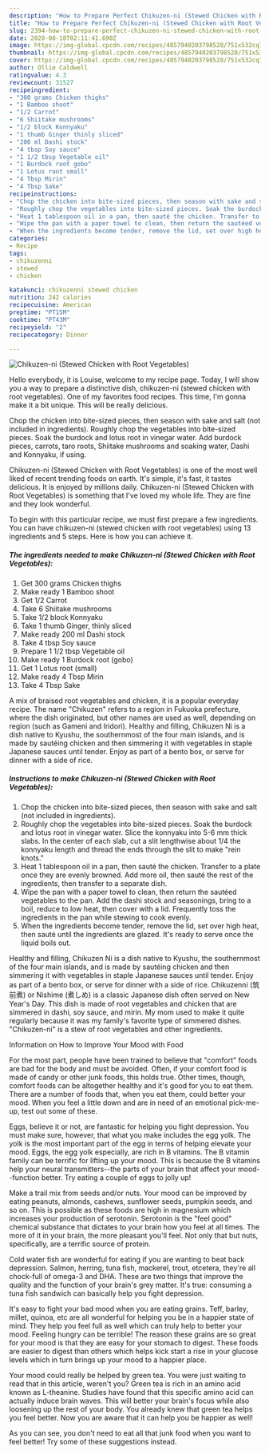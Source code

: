```yaml
---
description: "How to Prepare Perfect Chikuzen-ni (Stewed Chicken with Root Vegetables)"
title: "How to Prepare Perfect Chikuzen-ni (Stewed Chicken with Root Vegetables)"
slug: 2394-how-to-prepare-perfect-chikuzen-ni-stewed-chicken-with-root-vegetables
date: 2020-08-18T02:11:41.690Z
image: https://img-global.cpcdn.com/recipes/4857940203798528/751x532cq70/chikuzen-ni-stewed-chicken-with-root-vegetables-recipe-main-photo.jpg
thumbnail: https://img-global.cpcdn.com/recipes/4857940203798528/751x532cq70/chikuzen-ni-stewed-chicken-with-root-vegetables-recipe-main-photo.jpg
cover: https://img-global.cpcdn.com/recipes/4857940203798528/751x532cq70/chikuzen-ni-stewed-chicken-with-root-vegetables-recipe-main-photo.jpg
author: Ollie Caldwell
ratingvalue: 4.3
reviewcount: 31527
recipeingredient:
- "300 grams Chicken thighs"
- "1 Bamboo shoot"
- "1/2 Carrot"
- "6 Shiitake mushrooms"
- "1/2 block Konnyaku"
- "1 thumb Ginger thinly sliced"
- "200 ml Dashi stock"
- "4 tbsp Soy sauce"
- "1 1/2 tbsp Vegetable oil"
- "1 Burdock root gobo"
- "1 Lotus root small"
- "4 Tbsp Mirin"
- "4 Tbsp Sake"
recipeinstructions:
- "Chop the chicken into bite-sized pieces, then season with sake and salt (not included in ingredients)."
- "Roughly chop the vegetables into bite-sized pieces. Soak the burdock and lotus root in vinegar water. Slice the konnyaku into 5-6 mm thick slabs. In the center of each slab, cut a slit lengthwise about 1/4 the konnyaku length and thread the ends through the slit to make &#34;rein knots.&#34;"
- "Heat 1 tablespoon oil in a pan, then sauté the chicken. Transfer to a plate once they are evenly browned. Add more oil, then sauté the rest of the ingredients, then transfer to a separate dish."
- "Wipe the pan with a paper towel to clean, then return the sautéed vegetables to the pan. Add the dashi stock and seasonings, bring to a boil, reduce to low heat, then cover with a lid. Frequently toss the ingredients in the pan while stewing to cook evenly."
- "When the ingredients become tender, remove the lid, set over high heat, then sauté until the ingredients are glazed. It&#39;s ready to serve once the liquid boils out."
categories:
- Recipe
tags:
- chikuzenni
- stewed
- chicken

katakunci: chikuzenni stewed chicken 
nutrition: 242 calories
recipecuisine: American
preptime: "PT15M"
cooktime: "PT43M"
recipeyield: "2"
recipecategory: Dinner

---
```



![Chikuzen-ni (Stewed Chicken with Root Vegetables)](https://img-global.cpcdn.com/recipes/4857940203798528/751x532cq70/chikuzen-ni-stewed-chicken-with-root-vegetables-recipe-main-photo.jpg)

Hello everybody, it is Louise, welcome to my recipe page. Today, I will show you a way to prepare a distinctive dish, chikuzen-ni (stewed chicken with root vegetables). One of my favorites food recipes. This time, I'm gonna make it a bit unique. This will be really delicious.

Chop the chicken into bite-sized pieces, then season with sake and salt (not included in ingredients). Roughly chop the vegetables into bite-sized pieces. Soak the burdock and lotus root in vinegar water. Add burdock pieces, carrots, taro roots, Shiitake mushrooms and soaking water, Dashi and Konnyaku, if using.

Chikuzen-ni (Stewed Chicken with Root Vegetables) is one of the most well liked of recent trending foods on earth. It's simple, it's fast, it tastes delicious. It is enjoyed by millions daily. Chikuzen-ni (Stewed Chicken with Root Vegetables) is something that I've loved my whole life. They are fine and they look wonderful.


To begin with this particular recipe, we must first prepare a few ingredients. You can have chikuzen-ni (stewed chicken with root vegetables) using 13 ingredients and 5 steps. Here is how you can achieve it.

<!--inarticleads1-->

##### The ingredients needed to make Chikuzen-ni (Stewed Chicken with Root Vegetables):

1. Get 300 grams Chicken thighs
1. Make ready 1 Bamboo shoot
1. Get 1/2 Carrot
1. Take 6 Shiitake mushrooms
1. Take 1/2 block Konnyaku
1. Take 1 thumb Ginger, thinly sliced
1. Make ready 200 ml Dashi stock
1. Take 4 tbsp Soy sauce
1. Prepare 1 1/2 tbsp Vegetable oil
1. Make ready 1 Burdock root (gobo)
1. Get 1 Lotus root (small)
1. Make ready 4 Tbsp Mirin
1. Take 4 Tbsp Sake


A mix of braised root vegetables and chicken, it is a popular everyday recipe. The name &#34;Chikuzen&#34; refers to a region in Fukuoka prefecture, where the dish originated, but other names are used as well, depending on region (such as Gameni and Iridori). Healthy and filling, Chikuzen Ni is a dish native to Kyushu, the southernmost of the four main islands, and is made by sautéing chicken and then simmering it with vegetables in staple Japanese sauces until tender. Enjoy as part of a bento box, or serve for dinner with a side of rice. 

<!--inarticleads2-->

##### Instructions to make Chikuzen-ni (Stewed Chicken with Root Vegetables):

1. Chop the chicken into bite-sized pieces, then season with sake and salt (not included in ingredients).
1. Roughly chop the vegetables into bite-sized pieces. Soak the burdock and lotus root in vinegar water. Slice the konnyaku into 5-6 mm thick slabs. In the center of each slab, cut a slit lengthwise about 1/4 the konnyaku length and thread the ends through the slit to make &#34;rein knots.&#34;
1. Heat 1 tablespoon oil in a pan, then sauté the chicken. Transfer to a plate once they are evenly browned. Add more oil, then sauté the rest of the ingredients, then transfer to a separate dish.
1. Wipe the pan with a paper towel to clean, then return the sautéed vegetables to the pan. Add the dashi stock and seasonings, bring to a boil, reduce to low heat, then cover with a lid. Frequently toss the ingredients in the pan while stewing to cook evenly.
1. When the ingredients become tender, remove the lid, set over high heat, then sauté until the ingredients are glazed. It&#39;s ready to serve once the liquid boils out.


Healthy and filling, Chikuzen Ni is a dish native to Kyushu, the southernmost of the four main islands, and is made by sautéing chicken and then simmering it with vegetables in staple Japanese sauces until tender. Enjoy as part of a bento box, or serve for dinner with a side of rice. Chikuzenni (筑前煮) or Nishime (煮しめ) is a classic Japanese dish often served on New Year&#39;s Day. This dish is made of root vegetables and chicken that are simmered in dashi, soy sauce, and mirin. My mom used to make it quite regularly because it was my family&#39;s favorite type of simmered dishes. &#34;Chikuzen-ni&#34; is a stew of root vegetables and other ingredients. 

Information on How to Improve Your Mood with Food


For the most part, people have been trained to believe that "comfort" foods are bad for the body and must be avoided. Often, if your comfort food is made of candy or other junk foods, this holds true. Other times, though, comfort foods can be altogether healthy and it's good for you to eat them. There are a number of foods that, when you eat them, could better your mood. When you feel a little down and are in need of an emotional pick-me-up, test out some of these.

Eggs, believe it or not, are fantastic for helping you fight depression. You must make sure, however, that what you make includes the egg yolk. The yolk is the most important part of the egg in terms of helping elevate your mood. Eggs, the egg yolk especially, are rich in B vitamins. The B vitamin family can be terrific for lifting up your mood. This is because the B vitamins help your neural transmitters--the parts of your brain that affect your mood--function better. Try eating a couple of eggs to jolly up!

Make a trail mix from seeds and/or nuts. Your mood can be improved by eating peanuts, almonds, cashews, sunflower seeds, pumpkin seeds, and so on. This is possible as these foods are high in magnesium which increases your production of serotonin. Serotonin is the "feel good" chemical substance that dictates to your brain how you feel at all times. The more of it in your brain, the more pleasant you'll feel. Not only that but nuts, specifically, are a terrific source of protein.

Cold water fish are wonderful for eating if you are wanting to beat back depression. Salmon, herring, tuna fish, mackerel, trout, etcetera, they're all chock-full of omega-3 and DHA. These are two things that improve the quality and the function of your brain's grey matter. It's true: consuming a tuna fish sandwich can basically help you fight depression. 

It's easy to fight your bad mood when you are eating grains. Teff, barley, millet, quinoa, etc are all wonderful for helping you be in a happier state of mind. They help you feel full as well which can truly help to better your mood. Feeling hungry can be terrible! The reason these grains are so great for your mood is that they are easy for your stomach to digest. These foods are easier to digest than others which helps kick start a rise in your glucose levels which in turn brings up your mood to a happier place.

Your mood could really be helped by green tea. You were just waiting to read that in this article, weren't you? Green tea is rich in an amino acid known as L-theanine. Studies have found that this specific amino acid can actually induce brain waves. This will better your brain's focus while also loosening up the rest of your body. You already knew that green tea helps you feel better. Now you are aware that it can help you be happier as well!

As you can see, you don't need to eat all that junk food when you want to feel better! Try  some  of  these  suggestions  instead.

